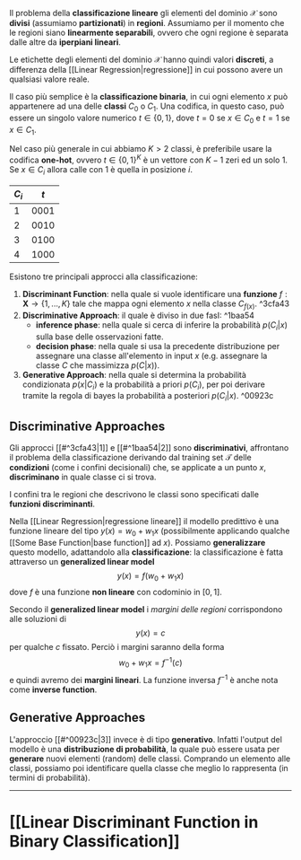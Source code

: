 Il problema della **classificazione lineare** gli elementi del dominio $\mathcal{X}$ sono **divisi** (assumiamo **partizionati**) in **regioni**.
Assumiamo per il momento che le regioni siano **linearmente separabili**, ovvero che ogni regione è separata dalle altre da **iperpiani lineari**.

Le etichette degli elementi del dominio $\mathcal{X}$ hanno quindi valori **discreti**, a differenza della [[Linear Regression|regressione]] in cui possono avere un qualsiasi valore reale.

Il caso più semplice è la **classificazione binaria**, in cui ogni elemento $x$ può appartenere ad una delle **classi** $C_0$ o $C_1$.
Una codifica, in questo caso, può essere un singolo valore numerico $t \in \lbrace 0,1 \rbrace$, dove $t = 0$ se $x \in C_0$ e $t = 1$ se $x \in C_1$.

Nel caso più generale in cui abbiamo $K > 2$ classi, è preferibile usare la codifica **one-hot**, ovvero $t \in \lbrace 0, 1\rbrace^K$ è un vettore con $K-1$ zeri ed un solo $1$.
Se $x \in C_i$ allora calle con $1$ è quella in posizione $i$.

$C_i$ | $t$
---|---
1 | 0001
2 | 0010
3 | 0100
4 | 1000

Esistono tre principali approcci alla classificazione:
1. **Discriminant Function**: nella quale si vuole identificare una **funzione** $f: \mathbf{X} \to \lbrace 1,...,K \rbrace$ tale che mappa ogni elemento $x$ nella classe $C_{f(x)}$. ^3cfa43
2. **Discriminative Approach**: il quale è diviso in due fasI: ^1baa54
	- **inference phase**: nella quale si cerca di inferire la probabilità $p(C_i \vert x)$ sulla base delle osservazioni fatte.
	- **decision phase**: nella quale si usa la precedente distribuzione per assegnare una classe all'elemento in input $x$ (e.g. assegnare la classe $C$ che massimizza $p(C \vert x)$).
3. **Generative Approach**: nella quale si determina la probabilità condizionata $p(x \vert C_i)$ e la probabilità a priori $p(C_i)$, per poi derivare tramite la regola di bayes la probabilità a posteriori $p(C_i \vert x)$. ^00923c

## Discriminative Approaches
Gli approcci [[#^3cfa43|1]] e [[#^1baa54|2]] sono **discriminativi**, affrontano il problema della classificazione derivando dal training set $\mathcal{T}$ delle **condizioni** (come i confini decisionali) che, se applicate a un punto $x$, **discriminano** in quale classe ci si trova.

I confini tra le regioni che descrivono le classi sono specificati dalle **funzioni discriminanti**.

Nella [[Linear Regression|regressione lineare]] il modello predittivo è una funzione lineare del tipo $y(x) = w_0 + w_1x$ (possibilmente applicando qualche [[Some Base Function|base function]] ad $x$).
Possiamo **generalizzare** questo modello, adattandolo alla **classificazione**: la classificazione è fatta attraverso un **generalized linear model** $$y(x) = f(w_0 + w_1x)$$ dove $f$ è una funzione **non lineare** con codominio in $\left[0,1\right]$.

Secondo il **generalized linear model** i *margini delle regioni* corrispondono alle soluzioni di $$y(x) = c$$ per qualche $c$ fissato.
Perciò i margini saranno della forma $$w_0+w_1x = f^{-1}(c)$$ e quindi avremo dei **margini lineari**.
La funzione inversa $f^{-1}$ è anche nota come **inverse function**.

## Generative Approaches
L'approccio [[#^00923c|3]] invece è di tipo **generativo**.
Infatti l'output del modello è una **distribuzione di probabilità**, la quale può essere usata per **generare** nuovi elementi (random) delle classi.
Comprando un elemento alle classi, possiamo poi identificare quella classe che meglio lo rappresenta (in termini di probabilità).

----
# [[Linear Discriminant Function in Binary Classification]]